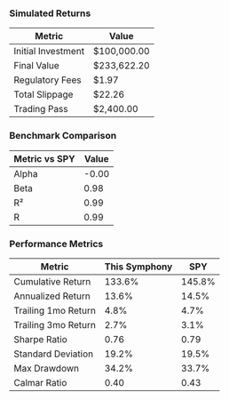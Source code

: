 ### Simulated Returns

| Metric | Value |
|--------|--------|
| Initial Investment | $100,000.00 |
| Final Value | $233,622.20 |
| Regulatory Fees | $1.97 |
| Total Slippage | $22.26 |
| Trading Pass | $2,400.00 |

### Benchmark Comparison

| Metric vs SPY | Value |
|---------------|-------|
| Alpha | -0.00 |
| Beta | 0.98 |
| R² | 0.99 |
| R | 0.99 |

### Performance Metrics

| Metric | This Symphony | SPY |
|--------|--------------|-----|
| Cumulative Return | 133.6% | 145.8% |
| Annualized Return | 13.6% | 14.5% |
| Trailing 1mo Return | 4.8% | 4.7% |
| Trailing 3mo Return | 2.7% | 3.1% |
| Sharpe Ratio | 0.76 | 0.79 |
| Standard Deviation | 19.2% | 19.5% |
| Max Drawdown | 34.2% | 33.7% |
| Calmar Ratio | 0.40 | 0.43 |